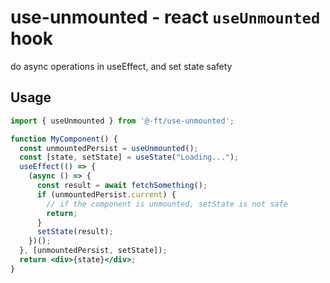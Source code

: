 # use-unmounted - react `useUnmounted` hook

do async operations in useEffect, and set state safety

## Usage

```jsx
import { useUnmounted } from '@-ft/use-unmounted';

function MyComponent() {
  const unmountedPersist = useUnmounted();
  const [state, setState] = useState("Loading...");
  useEffect(() => {
    (async () => {
      const result = await fetchSomething();
      if (unmountedPersist.current) {
        // if the component is unmounted, setState is not safe
        return;
      }
      setState(result);
    })();
  }, [unmountedPersist, setState]);
  return <div>{state}</div>;
}
```
